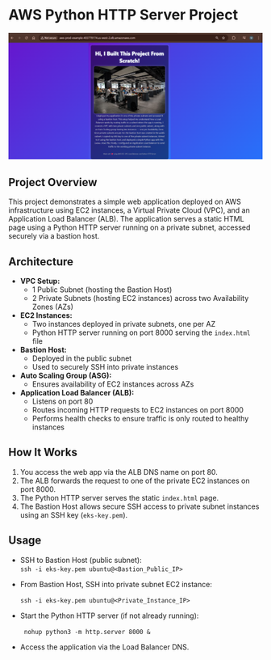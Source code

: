 # AWS Python HTTP Server Project

![Project Screenshot](screenshots/pic.png)

## Project Overview

This project demonstrates a simple web application deployed on AWS infrastructure using EC2 instances, a Virtual Private Cloud (VPC), and an Application Load Balancer (ALB). The application serves a static HTML page using a Python HTTP server running on a private subnet, accessed securely via a bastion host.

## Architecture

- **VPC Setup:**  
  - 1 Public Subnet (hosting the Bastion Host)  
  - 2 Private Subnets (hosting EC2 instances) across two Availability Zones (AZs)  
- **EC2 Instances:**  
  - Two instances deployed in private subnets, one per AZ  
  - Python HTTP server running on port 8000 serving the `index.html` file  
- **Bastion Host:**  
  - Deployed in the public subnet  
  - Used to securely SSH into private instances  
- **Auto Scaling Group (ASG):**  
  - Ensures availability of EC2 instances across AZs  
- **Application Load Balancer (ALB):**  
  - Listens on port 80  
  - Routes incoming HTTP requests to EC2 instances on port 8000  
  - Performs health checks to ensure traffic is only routed to healthy instances  

## How It Works

1. You access the web app via the ALB DNS name on port 80.  
2. The ALB forwards the request to one of the private EC2 instances on port 8000.  
3. The Python HTTP server serves the static `index.html` page.  
4. The Bastion Host allows secure SSH access to private subnet instances using an SSH key (`eks-key.pem`).

## Usage

- SSH to Bastion Host (public subnet):  
  ```ssh -i eks-key.pem ubuntu@<Bastion_Public_IP>```

 - From Bastion Host, SSH into private subnet EC2 instance:

   ```ssh -i eks-key.pem ubuntu@<Private_Instance_IP>```


  - Start the Python HTTP server (if not already running):

    ``` nohup python3 -m http.server 8000 &```


   - Access the application via the Load Balancer DNS.
